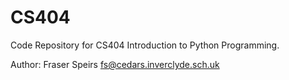 # CS404
Code Repository for CS404 Introduction to Python Programming.

Author: Fraser Speirs <fs@cedars.inverclyde.sch.uk>
